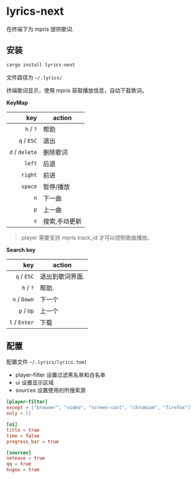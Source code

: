 # lyrics-next

在终端下为 mpris 提供歌词.

## 安装

```sh
cargo install lyrics-next
```

文件路径为 `~/.lyrics/`

终端歌词显示，使用 mpris 获取播放信息，自动下载歌词。

**KeyMap**

key            | action 
--------------:|------
`h` / `?`      | 帮助
`q` / `ESC`    | 退出
`d` / `delete` | 删除歌词
`left`         | 后退
`right`        | 前进
`space`        | 暂停/播放
`n`            | 下一曲
`p`            | 上一曲
`s`            | 搜索,手动更新

> player 需要支持 mpris track_id 才可以控制歌曲播放。

**Search key**

key            | action 
--------------:|------
`q` / `ESC`    | 退出到歌词界面.
`h` / `?`      | 帮助.
`n` / `Down`   |下一个
`p` / `Up`     |上一个
`l` / `Enter`  |下载

## 配置

配置文件 `~/.lyrics/lyrics.toml`

- player-filter 设置过滤黑名单和白名单
- ui 设置显示区域
- sources 设置使用的所搜索源

```toml
[player-filter]
except = ["browser", "video", "screen-cast", "chromium", "firefox"]
only = []

[ui]
title = true
time = false
progress_bar = true

[sources]
netease = true
qq = true
kugou = true
```
